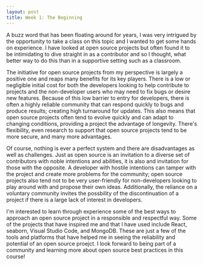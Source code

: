 ```yaml
---
layout: post
title: Week 1: The Beginning
---
```


A buzz word that has been floating around for years, I was very intrigued by the opportunity to take a class on this topic and I wanted to get some hands on experience. I have looked at open source projects but often found it to be intimidating to dive straight in as a contributor and so I thought, what better way to do this than in a supportive setting such as a classroom. 

The initiative for open source projects from my perspective is largely a positive one and reaps many benefits for its key players. There is a low or negligible initial cost for both the developers looking to help contribute to projects and the non-developer users who may need to fix bugs or desire new features. Because of this low barrier to entry for developers, there is often a highly reliable community that can respond quickly to bugs and produce results; creating high turnaround for updates. This also means that open source projects often tend to evolve quickly and can adapt to changing conditions, providing a project the advantage of longevity. There's flexibility, even research to support that open source projects tend to be more secure, and many more advantages.

Of course, nothing is ever a perfect system and there are disadvantages as well as challenges. Just as open source is an invitation to a diverse set of contributors with noble intentions and abilities, it is also and invitation for those with the opposite. A developer with hostile intentions can tamper with the project and create more problems for the community; open source projects also tend not to be very user-friendly for non-developers looking to play around with and propose their own ideas. Additionally, the reliance on a voluntary community invites the possbility of the discontinuation of a project if there is a large lack of interest in developers.

I'm interested to learn through experience some of the best ways to approach an open source project in a responsible and respectful way. Some of the projects that have inspired me and that I have used include React, seaborn, Visual Studio Code, and  MongoDB. These are just a few of the tools and platforms that have helped me in seeing the reliability and potential of an open source proejct. I look forward to being part of a community and learning more about open source best practices in this course!


